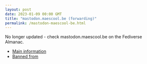 ```yaml
---
layout: post
date: 2023-01-09 00:00 GMT
title: "mastodon.maescool.be (forwarding)"
permalink: /mastodon-maescool-be.html
---
```


No longer updated - check mastodon.maescool.be on the Fediverse Almanac.

* [Main information](https://www.fediversealmanac.com/api/v1/instances/mastodon.maescool.be)
* [Banned from](https://www.fediversealmanac.com/api/v1/instances/mastodon.maescool.be/banned_from)

